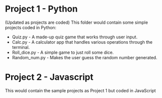# Project 1 - Python
(Updated as projects are coded)
This folder would contain some simple projects coded in Python:
* Quiz.py - A made-up quiz game that works through user input.
* Calc.py - A calculator app that handles various operations through the terminal.
* Roll_dice.py - A simple game to just roll some dice.
* Random_num.py - Makes the user guess the random number generated.

# Project 2 - Javascript
This would contain the sample projects as Project 1 but coded in JavaScript